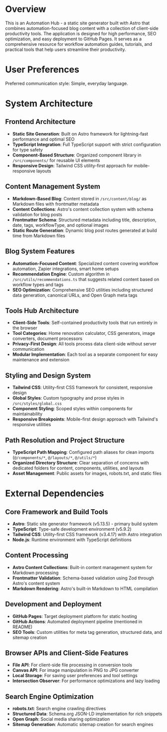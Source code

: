 # Overview

This is an Automation Hub - a static site generator built with Astro that combines automation-focused blog content with a collection of client-side productivity tools. The application is designed for high performance, SEO optimization, and easy deployment to GitHub Pages. It serves as a comprehensive resource for workflow automation guides, tutorials, and practical tools that help users streamline their productivity.

# User Preferences

Preferred communication style: Simple, everyday language.

# System Architecture

## Frontend Architecture
- **Static Site Generation**: Built on Astro framework for lightning-fast performance and optimal SEO
- **TypeScript Integration**: Full TypeScript support with strict configuration for type safety
- **Component-Based Structure**: Organized component library in `/src/components/` for reusable UI elements
- **Responsive Design**: Tailwind CSS utility-first approach for mobile-responsive layouts

## Content Management System
- **Markdown-Based Blog**: Content stored in `/src/content/blog/` as Markdown files with frontmatter metadata
- **Content Collections**: Astro's content collection system with schema validation for blog posts
- **Frontmatter Schema**: Structured metadata including title, description, date, tags, workflowType, and optional images
- **Static Route Generation**: Dynamic blog post routes generated at build time from Markdown files

## Blog System Features
- **Automation-Focused Content**: Specialized content covering workflow automation, Zapier integrations, smart home setups
- **Recommendation Engine**: Custom algorithm in `/src/utils/recommendations.ts` that suggests related content based on workflow types and tags
- **SEO Optimization**: Comprehensive SEO utilities including structured data generation, canonical URLs, and Open Graph meta tags

## Tools Hub Architecture
- **Client-Side Tools**: Self-contained productivity tools that run entirely in the browser
- **Tool Categories**: Home renovation calculator, CSS generators, image converters, document processors
- **Privacy-First Design**: All tools process data client-side without server communication
- **Modular Implementation**: Each tool as a separate component for easy maintenance and extension

## Styling and Design System
- **Tailwind CSS**: Utility-first CSS framework for consistent, responsive design
- **Global Styles**: Custom typography and prose styles in `/src/styles/global.css`
- **Component Styling**: Scoped styles within components for maintainability
- **Responsive Breakpoints**: Mobile-first design approach with Tailwind's responsive utilities

## Path Resolution and Project Structure
- **TypeScript Path Mapping**: Configured path aliases for clean imports (`@/components/*`, `@/layouts/*`, `@/utils/*`)
- **Organized Directory Structure**: Clear separation of concerns with dedicated folders for content, components, utilities, and layouts
- **Asset Management**: Public assets for images, robots.txt, and static files

# External Dependencies

## Core Framework and Build Tools
- **Astro**: Static site generator framework (v5.13.5) - primary build system
- **TypeScript**: Type-safe development environment (v5.9.2)
- **Tailwind CSS**: Utility-first CSS framework (v3.4.17) with Astro integration
- **Node.js**: Runtime environment with TypeScript definitions

## Content Processing
- **Astro Content Collections**: Built-in content management system for Markdown processing
- **Frontmatter Validation**: Schema-based validation using Zod through Astro's content system
- **Markdown Rendering**: Astro's built-in Markdown to HTML compilation

## Development and Deployment
- **GitHub Pages**: Target deployment platform for static hosting
- **GitHub Actions**: Automated deployment pipeline (mentioned in README)
- **SEO Tools**: Custom utilities for meta tag generation, structured data, and sitemap creation

## Browser APIs and Client-Side Features
- **File API**: For client-side file processing in conversion tools
- **Canvas API**: For image manipulation in PNG to JPG converter
- **Local Storage**: For saving user preferences and tool settings
- **Intersection Observer**: For performance optimizations and lazy loading

## Search Engine Optimization
- **robots.txt**: Search engine crawling directives
- **Structured Data**: Schema.org JSON-LD implementation for rich snippets
- **Open Graph**: Social media sharing optimization
- **Sitemap Generation**: Automatic sitemap creation for search engines